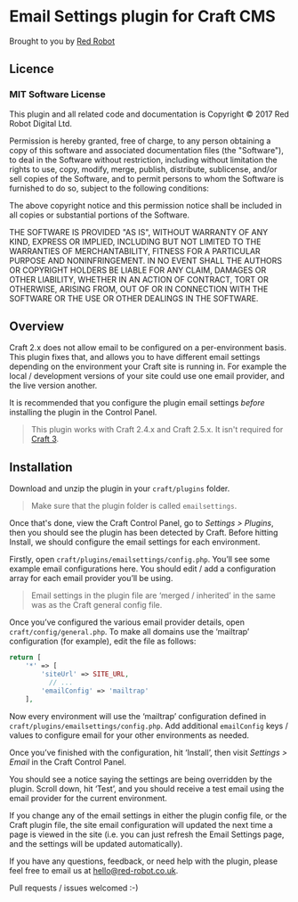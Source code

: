 # Email Settings plugin for Craft CMS

Brought to you by [Red Robot](http://red-robot.co.uk)

## Licence

### MIT Software License

This plugin and all related code and documentation is Copyright &copy; 2017 Red Robot Digital Ltd.

Permission is hereby granted, free of charge, to any person obtaining a copy of this software and associated documentation files (the "Software"), to deal in the Software without restriction, including without limitation the rights to use, copy, modify, merge, publish, distribute, sublicense, and/or sell copies of the Software, and to permit persons to whom the Software is furnished to do so, subject to the following conditions:

The above copyright notice and this permission notice shall be included in all copies or substantial portions of the Software.

THE SOFTWARE IS PROVIDED "AS IS", WITHOUT WARRANTY OF ANY KIND, EXPRESS OR IMPLIED, INCLUDING BUT NOT LIMITED TO THE WARRANTIES OF MERCHANTABILITY, FITNESS FOR A PARTICULAR PURPOSE AND NONINFRINGEMENT. IN NO EVENT SHALL THE AUTHORS OR COPYRIGHT HOLDERS BE LIABLE FOR ANY CLAIM, DAMAGES OR OTHER LIABILITY, WHETHER IN AN ACTION OF CONTRACT, TORT OR OTHERWISE, ARISING FROM, OUT OF OR IN CONNECTION WITH THE SOFTWARE OR THE USE OR OTHER DEALINGS IN THE SOFTWARE.

## Overview

Craft 2.x does not allow email to be configured on a per-environment basis. This plugin fixes that, and allows you to have different email settings depending on the environment your Craft site is running in. For example the local / development versions of your site could use one email provider, and the live version another.

It is recommended that you configure the plugin email settings *before* installing the plugin in the Control Panel.

> This plugin works with Craft 2.4.x and Craft 2.5.x. It isn't required for [Craft 3](https://github.com/craftcms/docs/blob/master/en/configuration.md#application-config).

## Installation

Download and unzip the plugin in your  `craft/plugins`  folder. 

> Make sure that the plugin folder is called `emailsettings`.

Once that's done, view the Craft Control Panel, go to *Settings > Plugins*, then you should see the plugin has been detected by Craft. Before hitting Install, we should configure the email settings for each environment.

Firstly, open `craft/plugins/emailsettings/config.php`. You’ll see some example email configurations here. You should edit / add a configuration array for each email provider you’ll be using.

> Email settings in the plugin file are ‘merged / inherited’ in the same was as the Craft general config file.

Once you’ve configured the various email provider details, open `craft/config/general.php`. To make all domains use the ‘mailtrap’ configuration (for example), edit the file as follows:

```php
return [
    '*' => [
        'siteUrl' => SITE_URL,
          // ...
        'emailConfig' => 'mailtrap'
    ],
```

Now every environment will use the ‘mailtrap’ configuration defined in `craft/plugins/emailsettings/config.php`. Add additional `emailConfig` keys / values to configure email for your other environments as needed.

Once you’ve finished with the configuration, hit ‘Install’, then visit *Settings > Email* in the Craft Control Panel.

You should see a notice saying the settings are being overridden by the plugin.  Scroll down, hit ‘Test’, and you should receive a test email using the email provider for the current environment.

If you change any of the email settings in either the plugin config file, or the Craft plugin file, the site email configuration will updated the next time a page is viewed in the site (i.e. you can just refresh the Email Settings page, and the settings will be updated automatically).

If you have any questions, feedback, or need help with the plugin, please feel free to email us at hello@red-robot.co.uk.

Pull requests / issues welcomed :-)
